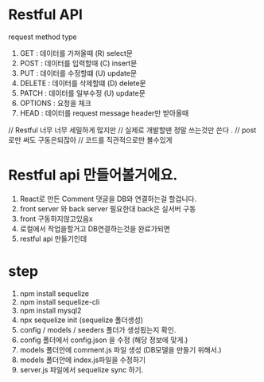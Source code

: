 # Restful API

request method type

1. GET : 데이터를 가져올때 (R) select문
2. POST : 데이터를 입력할때 (C) insert문
3. PUT : 데이터를 수정할떄 (U) update문
4. DELETE : 데이터를 삭제할떄 (D) delete문 
5. PATCH : 데이터를 일부수정 (U) update문 
6. OPTIONS : 요청을 체크
7. HEAD : 데이터를 request message header만 받아올때 

// Restful 너무 너무 세밀하게 많지만 
// 실제로 개발할땐 정말 쓰는것만 쓴다 .
// post 로만 써도 구동은되잖아
// 코드를 직관적으로만 볼수있게 

# Restful api 만들어볼거에요.

1. React로 만든 Comment 댓글을 DB와 연결하는걸 할겁니다.
2. front server 와 back server 필요한대 back은 실서버 구동
3. front 구동하지않고있음x 
4. 로컬에서 작업을할거고 DB연결하는것을 완료가되면 
5. restful api 만들기인데 

# step 
1. npm install sequelize
2. npm install sequelize-cli
3. npm install mysql2
4. npx sequelize init (sequelize 폴더생성)
5. config / models / seeders 폴더가 생성됬는지 확인.
6. config 폴더에서 config.json 을 수정 (해당 정보에 맞게.)
7. models 폴더안에 comment.js 파일 생성 (DB모델을 만들기 위해서.)
8. models 폴더안에 index.js파일을 수정하기
9. server.js 파일에서 sequelize sync 하기.